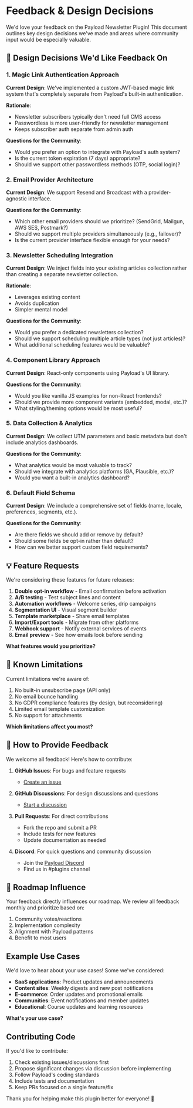 # Feedback & Design Decisions

We'd love your feedback on the Payload Newsletter Plugin! This document outlines key design decisions we've made and areas where community input would be especially valuable.

## 🤔 Design Decisions We'd Like Feedback On

### 1. Magic Link Authentication Approach

**Current Design**: We've implemented a custom JWT-based magic link system that's completely separate from Payload's built-in authentication.

**Rationale**: 
- Newsletter subscribers typically don't need full CMS access
- Passwordless is more user-friendly for newsletter management
- Keeps subscriber auth separate from admin auth

**Questions for the Community**:
- Would you prefer an option to integrate with Payload's auth system?
- Is the current token expiration (7 days) appropriate?
- Should we support other passwordless methods (OTP, social login)?

### 2. Email Provider Architecture

**Current Design**: We support Resend and Broadcast with a provider-agnostic interface.

**Questions for the Community**:
- Which other email providers should we prioritize? (SendGrid, Mailgun, AWS SES, Postmark?)
- Should we support multiple providers simultaneously (e.g., failover)?
- Is the current provider interface flexible enough for your needs?

### 3. Newsletter Scheduling Integration

**Current Design**: We inject fields into your existing articles collection rather than creating a separate newsletter collection.

**Rationale**:
- Leverages existing content
- Avoids duplication
- Simpler mental model

**Questions for the Community**:
- Would you prefer a dedicated newsletters collection?
- Should we support scheduling multiple article types (not just articles)?
- What additional scheduling features would be valuable?

### 4. Component Library Approach

**Current Design**: React-only components using Payload's UI library.

**Questions for the Community**:
- Would you like vanilla JS examples for non-React frontends?
- Should we provide more component variants (embedded, modal, etc.)?
- What styling/theming options would be most useful?

### 5. Data Collection & Analytics

**Current Design**: We collect UTM parameters and basic metadata but don't include analytics dashboards.

**Questions for the Community**:
- What analytics would be most valuable to track?
- Should we integrate with analytics platforms (GA, Plausible, etc.)?
- Would you want a built-in analytics dashboard?

### 6. Default Field Schema

**Current Design**: We include a comprehensive set of fields (name, locale, preferences, segments, etc.).

**Questions for the Community**:
- Are there fields we should add or remove by default?
- Should some fields be opt-in rather than default?
- How can we better support custom field requirements?

## 💡 Feature Requests

We're considering these features for future releases:

1. **Double opt-in workflow** - Email confirmation before activation
2. **A/B testing** - Test subject lines and content
3. **Automation workflows** - Welcome series, drip campaigns
4. **Segmentation UI** - Visual segment builder
5. **Template marketplace** - Share email templates
6. **Import/Export tools** - Migrate from other platforms
7. **Webhook support** - Notify external services of events
8. **Email preview** - See how emails look before sending

**What features would you prioritize?**

## 🐛 Known Limitations

Current limitations we're aware of:

1. No built-in unsubscribe page (API only)
2. No email bounce handling
3. No GDPR compliance features (by design, but reconsidering)
4. Limited email template customization
5. No support for attachments

**Which limitations affect you most?**

## 📝 How to Provide Feedback

We welcome all feedback! Here's how to contribute:

1. **GitHub Issues**: For bugs and feature requests
   - [Create an issue](https://github.com/payloadcms/plugin-newsletter/issues)

2. **GitHub Discussions**: For design discussions and questions
   - [Start a discussion](https://github.com/payloadcms/plugin-newsletter/discussions)

3. **Pull Requests**: For direct contributions
   - Fork the repo and submit a PR
   - Include tests for new features
   - Update documentation as needed

4. **Discord**: For quick questions and community discussion
   - Join the [Payload Discord](https://discord.gg/payload)
   - Find us in #plugins channel

## 🚀 Roadmap Influence

Your feedback directly influences our roadmap. We review all feedback monthly and prioritize based on:

1. Community votes/reactions
2. Implementation complexity
3. Alignment with Payload patterns
4. Benefit to most users

## Example Use Cases

We'd love to hear about your use cases! Some we've considered:

- **SaaS applications**: Product updates and announcements
- **Content sites**: Weekly digests and new post notifications
- **E-commerce**: Order updates and promotional emails
- **Communities**: Event notifications and member updates
- **Educational**: Course updates and learning resources

**What's your use case?**

## Contributing Code

If you'd like to contribute:

1. Check existing issues/discussions first
2. Propose significant changes via discussion before implementing
3. Follow Payload's coding standards
4. Include tests and documentation
5. Keep PRs focused on a single feature/fix

Thank you for helping make this plugin better for everyone! 🙏